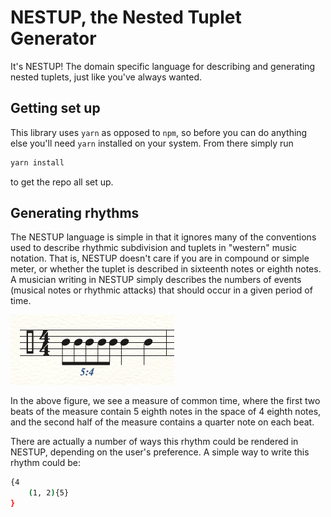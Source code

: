# NESTUP, the Nested Tuplet Generator

It's NESTUP! The domain specific language for describing and generating nested tuplets, just like you've always wanted.

## Getting set up

This library uses `yarn` as opposed to `npm`, so before you can do anything else you'll need `yarn` installed on your system. From there simply run

```sh
yarn install
```

to get the repo all set up.

## Generating rhythms

The NESTUP language is simple in that it ignores many of the conventions used to describe rhythmic subdivision and tuplets in "western" music notation. That is, NESTUP doesn't care if you are in compound or simple meter, or whether the tuplet is described in sixteenth notes or eighth notes. A musician writing in NESTUP simply describes the numbers of events (musical notes or rhythmic attacks) that should occur in a given period of time.

![5 against 4 eighth notes, followed by two quarter notes](ex-5-4.png "Figure 1")

In the above figure, we see a measure of common time, where the first two beats of the measure contain 5 eighth notes in the space of 4 eighth notes, and the second half of the measure contains a quarter note on each beat.

There are actually a number of ways this rhythm could be rendered in NESTUP, depending on the user's preference. A simple way to write this rhythm could be:

```sh
{4
    (1, 2){5}
}
```
